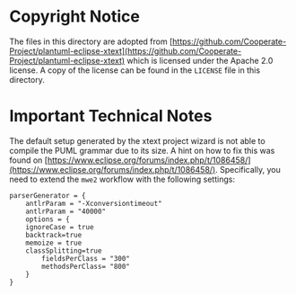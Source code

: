 # Copyright Notice

The files in this directory are adopted from [https://github.com/Cooperate-Project/plantuml-eclipse-xtext](https://github.com/Cooperate-Project/plantuml-eclipse-xtext)
which is licensed under the Apache 2.0 license.
A copy of the license can be found in the `LICENSE` file in this directory.


# Important Technical Notes

The default setup generated by the xtext project wizard is not able to compile the PUML grammar due to its size.
A hint on how to fix this was found on [https://www.eclipse.org/forums/index.php/t/1086458/](https://www.eclipse.org/forums/index.php/t/1086458/).
Specifically, you need to extend the `mwe2` workflow with the following settings:
```
parserGenerator = {
    antlrParam = "-Xconversiontimeout"
    antlrParam = "40000"
    options = {
    ignoreCase = true
    backtrack=true
    memoize = true
    classSplitting=true
        fieldsPerClass = "300"
        methodsPerClass= "800"
    }
}
```
